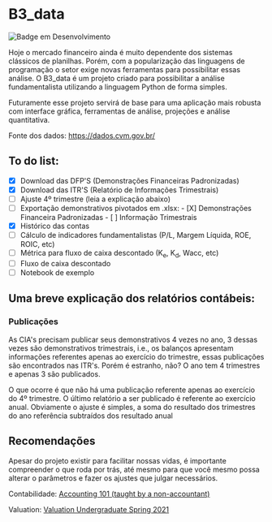 # B3_data

![Badge em Desenvolvimento](http://img.shields.io/static/v1?label=STATUS&message=EM%20DESENVOLVIMENTO&color=GREEN&style=for-the-badge)

Hoje o mercado financeiro ainda é muito dependente dos sistemas clássicos de planilhas. Porém, com a popularização das linguagens de programação o setor exige novas ferramentas para possibilitar essas análise. O B3_data é um projeto criado para possibilitar a análise fundamentalista utilizando a linguagem Python de forma simples.

Futuramente esse projeto servirá de base para uma aplicação mais robusta com interface gráfica, ferramentas de análise, projeções e análise quantitativa.

Fonte dos dados: https://dados.cvm.gov.br/

## To do list:

- [x] Download das DFP'S (Demonstrações Financeiras Padronizadas)
- [X] Download das ITR'S (Relatório de Informações Trimestrais)
- [ ] Ajuste 4º trimestre (leia a explicação abaixo)
- [ ] Exportação demonstrativos pivotados em .xlsx:
      - [X] Demonstrações Financeira Padronizadas
      - [ ] Informação Trimestrais 
- [X] Histórico das contas
- [ ] Cálculo de indicadores fundamentalistas (P/L, Margem Líquida, ROE, ROIC, etc)
- [ ] Métrica para fluxo de caixa descontado (K<sub>e</sub>, K<sub>d</sub>, Wacc, etc)
- [ ] Fluxo de caixa descontado
- [ ] Notebook de exemplo

## Uma breve explicação dos relatórios contábeis:

### Publicações

As CIA's precisam publicar seus demonstrativos 4 vezes no ano, 3 dessas vezes são demonstrativos trimestrais, i.e., os balanços apresentam informações referentes apenas ao exercício do trimestre, essas publicações são encontrados nas ITR's. Porém é estranho, não? O ano tem 4 trimestres e apenas 3 são publicados.

O que ocorre é que não há uma publicação referente apenas ao exercício do 4º trimestre. O último relatório a ser publicado é referente ao exercício anual. Obviamente o ajuste é simples, a soma do resultado dos trimestres do ano referência subtraídos dos resultado anual

## Recomendações

Apesar do projeto existir para facilitar nossas vidas, é importante compreender o que roda por trás, até mesmo para que você mesmo possa alterar o parâmetros e fazer os ajustes que julgar necessários.

Contabilidade: <a href='https://www.youtube.com/playlist?list=PLUkh9m2BorqmKaLrNBjKtFDhpdFdi8f7C'> Accounting 101 (taught by a non-accountant)</a>

Valuation: <a href='https://www.youtube.com/playlist?list=PLUkh9m2BorqlJsEfix7R9jtSXClFZhGvC'> Valuation Undergraduate Spring 2021 </a>





